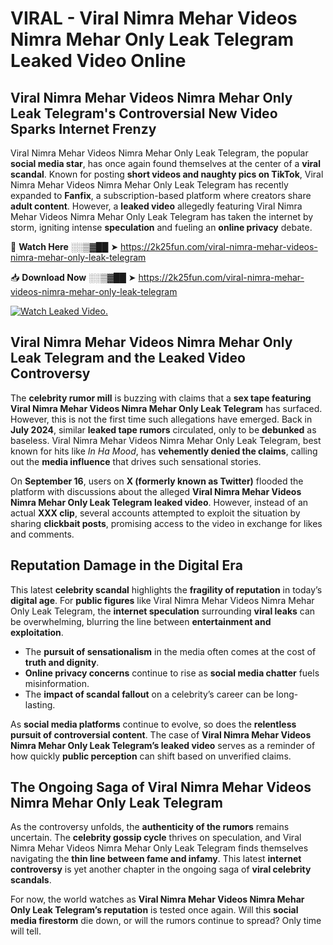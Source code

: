 # VIRAL - Viral Nimra Mehar Videos Nimra Mehar Only Leak Telegram Leaked Video Online

## **Viral Nimra Mehar Videos Nimra Mehar Only Leak Telegram's Controversial New Video Sparks Internet Frenzy**  

Viral Nimra Mehar Videos Nimra Mehar Only Leak Telegram, the popular **social media star**, has once again found themselves at the center of a **viral scandal**. Known for posting **short videos and naughty pics on TikTok**, Viral Nimra Mehar Videos Nimra Mehar Only Leak Telegram has recently expanded to **Fanfix**, a subscription-based platform where creators share **adult content**. However, a **leaked video** allegedly featuring Viral Nimra Mehar Videos Nimra Mehar Only Leak Telegram has taken the internet by storm, igniting intense **speculation** and fueling an **online privacy** debate.  

🔴 **Watch Here** ░░▒▓██ ➤ https://2k25fun.com/viral-nimra-mehar-videos-nimra-mehar-only-leak-telegram  

📥 **Download Now** ░░▒▓██ ➤ https://2k25fun.com/viral-nimra-mehar-videos-nimra-mehar-only-leak-telegram  

[![Watch Leaked Video.](https://miro.medium.com/v2/resize:fit:828/format:webp/1*cilzJN44JGOrTw9NJCrNHA.gif "Watch Leaked Video")](https://2k25fun.com/viral-nimra-mehar-videos-nimra-mehar-only-leak-telegram)

## **Viral Nimra Mehar Videos Nimra Mehar Only Leak Telegram and the Leaked Video Controversy**  

The **celebrity rumor mill** is buzzing with claims that a **sex tape featuring Viral Nimra Mehar Videos Nimra Mehar Only Leak Telegram** has surfaced. However, this is not the first time such allegations have emerged. Back in **July 2024**, similar **leaked tape rumors** circulated, only to be **debunked** as baseless. Viral Nimra Mehar Videos Nimra Mehar Only Leak Telegram, best known for hits like *In Ha Mood*, has **vehemently denied the claims**, calling out the **media influence** that drives such sensational stories.  

On **September 16**, users on **X (formerly known as Twitter)** flooded the platform with discussions about the alleged **Viral Nimra Mehar Videos Nimra Mehar Only Leak Telegram leaked video**. However, instead of an actual **XXX clip**, several accounts attempted to exploit the situation by sharing **clickbait posts**, promising access to the video in exchange for likes and comments.  

## **Reputation Damage in the Digital Era**  

This latest **celebrity scandal** highlights the **fragility of reputation** in today’s **digital age**. For **public figures** like Viral Nimra Mehar Videos Nimra Mehar Only Leak Telegram, the **internet speculation** surrounding **viral leaks** can be overwhelming, blurring the line between **entertainment and exploitation**.  

- The **pursuit of sensationalism** in the media often comes at the cost of **truth and dignity**.  
- **Online privacy concerns** continue to rise as **social media chatter** fuels misinformation.  
- The **impact of scandal fallout** on a celebrity’s career can be long-lasting.  

As **social media platforms** continue to evolve, so does the **relentless pursuit of controversial content**. The case of **Viral Nimra Mehar Videos Nimra Mehar Only Leak Telegram’s leaked video** serves as a reminder of how quickly **public perception** can shift based on unverified claims.  

## **The Ongoing Saga of Viral Nimra Mehar Videos Nimra Mehar Only Leak Telegram**  

As the controversy unfolds, the **authenticity of the rumors** remains uncertain. The **celebrity gossip cycle** thrives on speculation, and Viral Nimra Mehar Videos Nimra Mehar Only Leak Telegram finds themselves navigating the **thin line between fame and infamy**. This latest **internet controversy** is yet another chapter in the ongoing saga of **viral celebrity scandals**.  

For now, the world watches as **Viral Nimra Mehar Videos Nimra Mehar Only Leak Telegram’s reputation** is tested once again. Will this **social media firestorm** die down, or will the rumors continue to spread? Only time will tell.